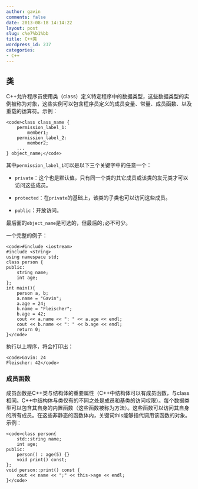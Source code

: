 ```yaml
---
author: gavin
comments: false
date: 2013-08-18 14:14:22
layout: post
slug: c%e7%b1%bb
title: C++类
wordpress_id: 237
categories:
- C++
---
```


## 类





C++允许程序员使用类（class）定义特定程序中的数据类型，这些数据类型的实例被称为对象，这些实例可以包含程序员定义的成员变量、常量、成员函数、以及重载的运算符。示例：




    
    <code>class class_name {
        permission_label_1:
            member1;
        permission_label_2:
            member2;
        ...
    } object_name;</code>





其中`permission_label_1`可以是以下三个关键字中的任意一个：







  * `private`：这个也是默认值，只有同一个类的其它成员或该类的友元类才可以访问这些成员。


  * `protected`：在`private`的基础上，该类的子类也可以访问这些成员。


  * `public`：开放访问。





最后面的`object_name`是可选的，但最后的`;`必不可少。  

一个完整的例子：




    
    <code>#include <iostream>
    #include <string>
    using namespace std;  
    class person {
    public:
        string name;
        int age;
    };  
    int main(){
        person a, b;
        a.name = "Gavin";
        a.age = 24;
        b.name = "Fleischer";
        b.age = 42;  
        cout << a.name << ": " << a.age << endl;
        cout << b.name << ": " << b.age << endl;  
        return 0;
    }</code>





执行以上程序，将会打印出：




    
    <code>Gavin: 24
    Fleischer: 42</code>





### 成员函数





成员函数是C++类与结构体的重要属性（C++中结构体可以有成员函数，与class相同。C++中结构体与类仅有的不同之处是成员和基类的访问权限）。每个数据类型可以包含其自身的内置函数（这些函数被称为方法）。这些函数可以访问其自身的所有成员。在这些非静态的函数体内，关键词this能够指代调用该函数的对象。示例：




    
    <code>class person{
        std::string name;
        int age;
    public:
        person() : age(5) {}
        void print() const;
    };  
    void person::print() const {
        cout << name << ";" << this->age << endl;
    }</code>



